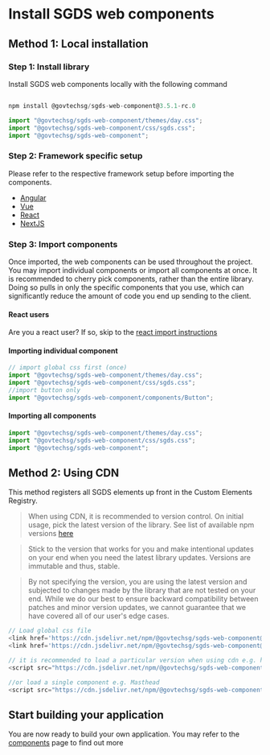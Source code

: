 # Install SGDS web components

## Method 1: Local installation

### Step 1: Install library

Install SGDS web components locally with the following command

```js

npm install @govtechsg/sgds-web-component@3.5.1-rc.0

```

```js
import "@govtechsg/sgds-web-component/themes/day.css";
import "@govtechsg/sgds-web-component/css/sgds.css";
import "@govtechsg/sgds-web-component";
```

### Step 2: Framework specific setup

Please refer to the respective framework setup before importing the components.

- [Angular](/docs/frameworks-angular--docs)
- [Vue](/docs/frameworks-vue--docs)
- [React](/docs/frameworks-react--docs)
- [NextJS](/docs/frameworks-nextjs--docs)

### Step 3: Import components

Once imported, the web components can be used throughout the project. You may import individual components or import all components at once. It is recommended to cherry pick components, rather than the entire library. Doing so pulls in only the specific components that you use, which can significantly reduce the amount of code you end up sending to the client.

#### React users

Are you a react user? If so, skip to the <a href="/docs/frameworks-react--docs#importing-the-library" target="_self">react import instructions </a>

#### Importing individual component

```js
// import global css first (once)
import "@govtechsg/sgds-web-component/themes/day.css";
import "@govtechsg/sgds-web-component/css/sgds.css";
//import button only
import "@govtechsg/sgds-web-component/components/Button";
```

#### Importing all components

```js
import "@govtechsg/sgds-web-component/themes/day.css";
import "@govtechsg/sgds-web-component/css/sgds.css";
import "@govtechsg/sgds-web-component";
```

## Method 2: Using CDN

This method registers all SGDS elements up front in the Custom Elements Registry.

> When using CDN, it is recommended to version control. On initial usage, pick the latest version of the library. See list of available npm versions [here](https://www.npmjs.com/package/@govtechsg/sgds-web-component?activeTab=versions)

> Stick to the version that works for you and make intentional updates on your end when you need the latest library updates. Versions are immutable and thus, stable.

> By not specifying the version, you are using the latest version and subjected to changes made by the library that are not tested on your end. While we do our best to ensure backward compatibility between patches and minor version updates, we cannot guarantee that we have covered all of our user's edge cases.

```js
// Load global css file
<link href='https://cdn.jsdelivr.net/npm/@govtechsg/sgds-web-component@3.5.1-rc.0/themes/day.css' rel='stylesheet' type='text/css' />
<link href='https://cdn.jsdelivr.net/npm/@govtechsg/sgds-web-component@3.5.1-rc.0/css/sgds.css' rel='stylesheet' type='text/css' />

// it is recommended to load a particular version when using cdn e.g. https://cdn.jsdelivr.net/npm/@govtechsg/sgds-web-component@1.0.2
<script src="https://cdn.jsdelivr.net/npm/@govtechsg/sgds-web-component@3.5.1-rc.0" async crossorigin="anonymous" integrity="sha384-qRauoz00hFCxC59ZTTCosxBYNglhjYXfkeI+MrIf1AW9e0ase0r/gmpzZIjr+MT7"></script>

//or load a single component e.g. Masthead
<script src="https://cdn.jsdelivr.net/npm/@govtechsg/sgds-web-component@3.5.1-rc.0/components/Masthead/index.umd.js" async crossorigin="anonymous" integrity="sha384-OxbaRYYX832FSkEiq8e8rmVUKh5JL7mnYshe7NfmmKPF/eN9jj/1dI10BCs14TMh"></script>

```

## Start building your application

You are now ready to build your own application. You may refer to the <a href="/docs/components-accordion--docs" target="_self">components</a> page to find out more
